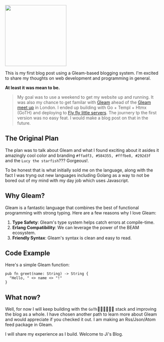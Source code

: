 <img src="https://prog.fly.dev/images/GleamBrandingLogo.svg" width="200" height="200"/>

This is my first blog post using a Gleam-based blogging system. I'm excited to share my thoughts on web development and programming in general.

**At least it was mean to be.**

> My goal was to use a weekend to get my website up and running. It was also my chance to get familar with [Gleam](http://gleam.run) ahead of the [Gleam meet up](https://meetdown.app/group/58acfb/Gleam-London) in London.
> I ended up building with Go + Templ + Htmx (GoTH) and deploying to [Fly fly little servers](fly.io). The journery tp the first version was no easy feat. I would make a blog post on that in the future.


## The Original Plan
The plan was to talk about Gleam and what I found exciting about it asides it amazingly cool color and branding `#ffadf3, #584355, #fffbe8, #292d3f` and the `Lucy the starfish`??? Gorgeous!.

To be honest that is what initially sold me on the language, along with the fact I was tryng out new languages including Golang as a way to not be bored out of my mind with my day job which uses Javascript.


## Why Gleam?

Gleam is a fantastic language that combines the best of functional programming with strong typing. Here are a few reasons why I love Gleam:

1. **Type Safety**: Gleam's type system helps catch errors at compile-time.
2. **Erlang Compatibility**: We can leverage the power of the BEAM ecosystem.
3. **Friendly Syntax**: Gleam's syntax is clean and easy to read.

## Code Example

Here's a simple Gleam function:

```gleam
pub fn greet(name: String) -> String {
  "Hello, " <> name <> "!"
}
```

## What now?
Well, for now I will keep building with the `GoTh`🧛🏾‍♂️🧛🏾‍♂️ stack and improving the blog as a whole. I have chosen another path to learn more about Gleam and would appreciate if you checked it out. I am making an Rss/Json/Atom feed package in Gleam.

I will share my experience as I build. Welcome to Ji's Blog.
